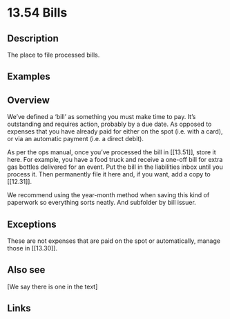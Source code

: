 # 13.54 Bills

## Description

The place to file processed bills.

## Examples

## Overview

We’ve defined a ‘bill’ as something you must make time to pay. It’s outstanding and requires action, probably by a due date. As opposed to expenses that you have already paid for either on the spot (i.e. with a card), or via an automatic payment (i.e. a direct debit).

As per the ops manual, once you’ve processed the bill in [[13.51]], store it here. For example, you have a food truck and receive a one-off bill for extra gas bottles delivered for an event. Put the bill in the liabilities inbox until you process it. Then permanently file it here and, if you want, add a copy to [[12.31]].

We recommend using the year-month method when saving this kind of paperwork so everything sorts neatly. And subfolder by bill issuer.

## Exceptions

These are not expenses that are paid on the spot or automatically, manage those in [[13.30]].

## Also see

[We say there is one in the text]

## Links
